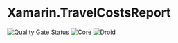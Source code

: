 # Xamarin.TravelCostsReport

[![Quality Gate Status](https://sonarcloud.io/api/project_badges/measure?project=zanuccod_Xamarin.TravelCostsReport&metric=alert_status)](https://sonarcloud.io/dashboard?id=zanuccod_Xamarin.TravelCostsReport)
[![Core](https://github.com/zanuccod/Xamarin.TravelCostsReport/actions/workflows/core.yml/badge.svg)](https://github.com/zanuccod/Xamarin.TravelCostsReport/actions/workflows/core.yml)
[![Droid](https://github.com/zanuccod/Xamarin.TravelCostsReport/actions/workflows/droid.yml/badge.svg)](https://github.com/zanuccod/Xamarin.TravelCostsReport/actions/workflows/droid.yml)
